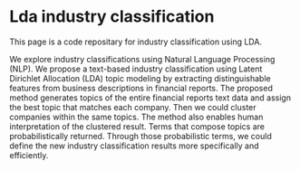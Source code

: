 # Lda industry classification

This page is a code repositary for industry classification using LDA.

We explore industry classifications using Natural Language Processing (NLP). We propose a text-based industry classification using Latent Dirichlet Allocation (LDA) topic modeling by extracting distinguishable features from business descriptions in financial reports. The proposed method generates topics of the entire financial reports text data and assign the best topic that matches each company. Then we could cluster companies within the same topics. The method also enables human interpretation of the clustered result. Terms that compose topics are probabilistically returned. Through those probabilistic terms, we could define the new industry classification results more specifically and efficiently. 
